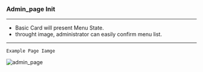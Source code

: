 ### Admin_page Init 
---
- Basic Card will present Menu State.
- throught image, administrator can easily confirm menu list.
---
`Example Page Iamge`

![admin_page](https://user-images.githubusercontent.com/12459046/177164992-5851b86f-b1b5-4efb-bb12-b62ec4685dad.jpg)